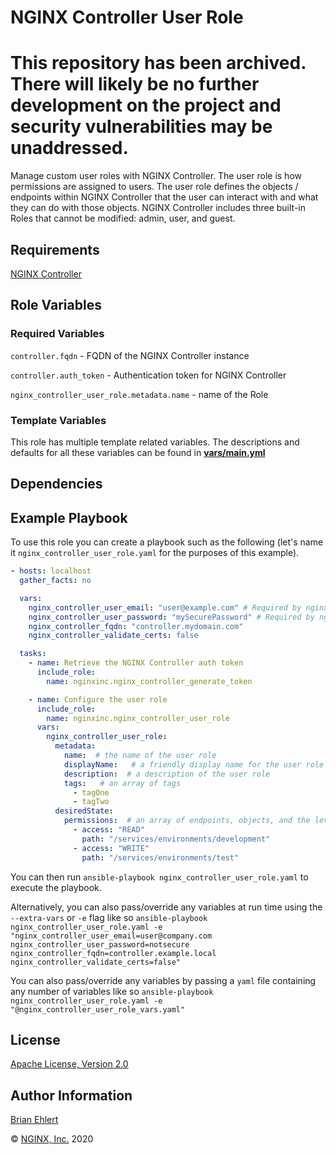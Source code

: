 NGINX Controller User Role
==========================

# This repository has been archived. There will likely be no further development on the project and security vulnerabilities may be unaddressed.

Manage custom user roles with NGINX Controller.
The user role is how permissions are assigned to users.  The user role defines the objects / endpoints within NGINX Controller that the user can interact with and what they can do with those objects.
NGINX Controller includes three built-in Roles that cannot be modified: admin, user, and guest.

Requirements
------------

[NGINX Controller](https://www.nginx.com/products/nginx-controller/)

Role Variables
--------------

### Required Variables

`controller.fqdn` - FQDN of the NGINX Controller instance

`controller.auth_token` - Authentication token for NGINX Controller

`nginx_controller_user_role.metadata.name` -  name of the Role

### Template Variables

This role has multiple template related variables. The descriptions and defaults for all these variables can be found in **[vars/main.yml](./vars/main.yml)**

Dependencies
------------

Example Playbook
----------------

To use this role you can create a playbook such as the following (let's name it `nginx_controller_user_role.yaml` for the purposes of this example).

```yaml
- hosts: localhost
  gather_facts: no

  vars:
    nginx_controller_user_email: "user@example.com" # Required by nginx_controller_generate_token role
    nginx_controller_user_password: "mySecurePassword" # Required by nginx_controller_generate_token role
    nginx_controller_fqdn: "controller.mydomain.com"
    nginx_controller_validate_certs: false

  tasks:
    - name: Retrieve the NGINX Controller auth token
      include_role:
        name: nginxinc.nginx_controller_generate_token

    - name: Configure the user role
      include_role:
        name: nginxinc.nginx_controller_user_role
      vars:
        nginx_controller_user_role:
          metadata:
            name:  # the name of the user role
            displayName:   # a friendly display name for the user role (spaces and special characters allowed)
            description:  # a description of the user role
            tags:   # an array of tags
              - tagOne
              - tagTwo
          desiredState:
            permissions:  # an array of endpoints, objects, and the level of access
              - access: "READ"
                path: "/services/environments/development"
              - access: "WRITE"
                path: "/services/environments/test"
```

You can then run `ansible-playbook nginx_controller_user_role.yaml` to execute the playbook.

Alternatively, you can also pass/override any variables at run time using the `--extra-vars` or `-e` flag like so `ansible-playbook nginx_controller_user_role.yaml -e "nginx_controller_user_email=user@company.com nginx_controller_user_password=notsecure nginx_controller_fqdn=controller.example.local nginx_controller_validate_certs=false"`

You can also pass/override any variables by passing a `yaml` file containing any number of variables like so `ansible-playbook nginx_controller_user_role.yaml -e "@nginx_controller_user_role_vars.yaml"`

License
-------

[Apache License, Version 2.0](./LICENSE)

Author Information
------------------

[Brian Ehlert](https://github.com/brianehlert)

&copy; [NGINX, Inc.](https://www.nginx.com/) 2020

